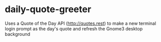 # daily-quote-greeter
Uses a Quote of the Day API (http://quotes.rest) to make a new terminal login prompt as the day's quote and refresh the Gnome3 desktop background
